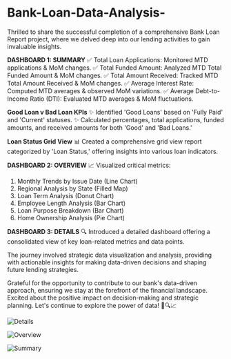 # Bank-Loan-Data-Analysis-
Thrilled to share the successful completion of a comprehensive Bank Loan Report project, where we delved deep into our lending activities to gain invaluable insights.

**DASHBOARD 1: SUMMARY**
✅ Total Loan Applications: Monitored MTD applications & MoM changes.
✅ Total Funded Amount: Analyzed MTD Total Funded Amount & MoM changes.
✅ Total Amount Received: Tracked MTD Total Amount Received & MoM changes.
✅ Average Interest Rate: Computed MTD averages & observed MoM variations.
✅ Average Debt-to-Income Ratio (DTI): Evaluated MTD averages & MoM fluctuations.

**Good Loan v Bad Loan KPIs**
✨ Identified 'Good Loans' based on 'Fully Paid' and 'Current' statuses.
✨ Calculated percentages, total applications, funded amounts, and received amounts for both 'Good' and 'Bad Loans.'

**Loan Status Grid View**
📊 Created a comprehensive grid view report categorized by 'Loan Status,' offering insights into various loan indicators.

**DASHBOARD 2: OVERVIEW**
📈 Visualized critical metrics:
1. Monthly Trends by Issue Date (Line Chart)
2. Regional Analysis by State (Filled Map)
3. Loan Term Analysis (Donut Chart)
4. Employee Length Analysis (Bar Chart)
5. Loan Purpose Breakdown (Bar Chart)
6. Home Ownership Analysis (Pie Chart)

**DASHBOARD 3: DETAILS**
🔍 Introduced a detailed dashboard offering a consolidated view of key loan-related metrics and data points.

The journey involved strategic data visualization and analysis, providing with actionable insights for making data-driven decisions and shaping future lending strategies.

Grateful for the opportunity to contribute to our bank's data-driven approach, ensuring we stay at the forefront of the financial landscape. Excited about the positive impact on decision-making and strategic planning. Let's continue to explore the power of data! 
💪🔍📈

![Details](https://github.com/ShreyasSugandhi/Bank-Loan-Data-Analysis-/assets/125599379/a43fd302-5ecd-408e-9f4b-a80749cda0d5)

![Overview](https://github.com/ShreyasSugandhi/Bank-Loan-Data-Analysis-/assets/125599379/6bf37783-169e-4d8a-b230-07d1e17dbc0b)

![Summary](https://github.com/ShreyasSugandhi/Bank-Loan-Data-Analysis-/assets/125599379/b50b126e-a3a7-4ea5-ada1-10f55b944671)
